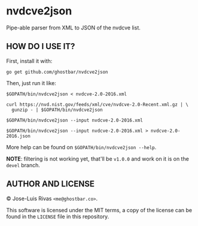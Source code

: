 nvdcve2json
===========

Pipe-able parser from XML to JSON of the nvdcve list.

HOW DO I USE IT?
----------------
First, install it with:

    go get github.com/ghostbar/nvdcve2json

Then, just run it like:


    $GOPATH/bin/nvdcve2json < nvdcve-2.0-2016.xml

    curl https://nvd.nist.gov/feeds/xml/cve/nvdcve-2.0-Recent.xml.gz | \
      gunzip - | $GOPATH/bin/nvdcve2json

    $GOPATH/bin/nvdcve2json --input nvdcve-2.0-2016.xml

    $GOPATH/bin/nvdcve2json --input nvdcve-2.0-2016.xml > nvdcve-2.0-2016.json

More help can be found on `$GOPATH/bin/nvdcve2json --help`.

**NOTE**: filtering is not working yet, that'll be `v1.0.0` and work on it is on
the `devel` branch.

AUTHOR AND LICENSE
------------------
© Jose-Luis Rivas `<me@ghostbar.co>`.

This software is licensed under the MIT terms, a copy of the license can be
found in the `LICENSE` file in this repository.
